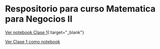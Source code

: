 # Respositorio para curso Matematica para Negocios II
[Ver notebook Clase 1](https://nbviewer.jupyter.org/github/iruminot/Matematica_negocios_II/blob/main/clases/Clase_1.ipynb?flush_cache=true&download=1){:target="_blank"}

<a href="https://nbviewer.jupyter.org/github/iruminot/Matematica_negocios_II/blob/main/clases/Clase_1.ipynb?flush_cache=true&download=1" target="_blank">Ver Clase 1 como notebook</a>